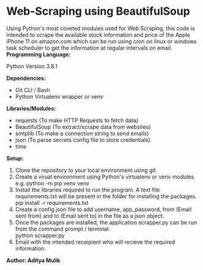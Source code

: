 # Web-Scraping using BeautifulSoup

Using Python's most coveted modules used for Web Scraping, this code is intended to scrape the available stock information and price of the Apple iPhone 11 on amazon.com which can be run using cron on linux or windows task scheduler to get the information at regular intervals on email.
**Programming Language:**

Python Version 3.8.1 

**Dependencies:**

* Git CLI / Bash
* Python Virtualenv wrapper or venv

**Libraries/Modules:**

* requests (To make HTTP Requests to fetch data)
* BeautifulSoup (To extract/scrape data from websites)
* smtplib (To make a connection string to send emails)
* json (To parse secrets config file to store credentials)
* time 

**Setup:**

  1. Clone the repository to your local environment using git. 
  2. Create a virual environment using Python's virtualenv or venv modules.\
     e.g. python -m pip venv venv
  3. Install the libraries required to run the program. A text file requirements.txt will be present in the folder for installing the packages.\
     pip install -r requirements.txt
  4. Create a config.json file to add username, app_password, from (Email sent from) and to (Email sent to) in the file as a json object.
  5. Once the packages are installed, the application scrapper.py can be run from the command prompt / terminal.\
     python scrapper.py
  6. Email with the intended receipient who will recieve the required information.
  
**Author: Aditya Mulik**
